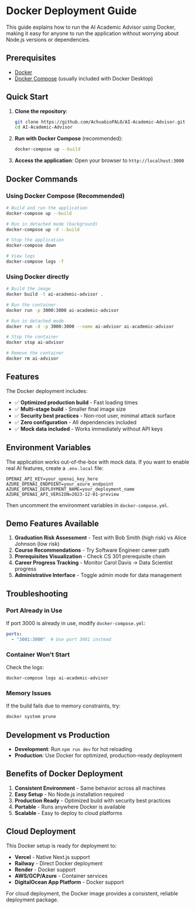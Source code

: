 # Docker Deployment Guide

This guide explains how to run the AI Academic Advisor using Docker, making it easy for anyone to run the application without worrying about Node.js versions or dependencies.

## Prerequisites

- [Docker](https://docs.docker.com/get-docker/)
- [Docker Compose](https://docs.docker.com/compose/install/) (usually included with Docker Desktop)

## Quick Start

1. **Clone the repository**:
   ```bash
   git clone https://github.com/AchuabioPALO/AI-Academic-Advisor.git
   cd AI-Academic-Advisor
   ```

2. **Run with Docker Compose** (recommended):
   ```bash
   docker-compose up --build
   ```

3. **Access the application**:
   Open your browser to `http://localhost:3000`

## Docker Commands

### Using Docker Compose (Recommended)
```bash
# Build and run the application
docker-compose up --build

# Run in detached mode (background)
docker-compose up -d --build

# Stop the application
docker-compose down

# View logs
docker-compose logs -f
```

### Using Docker directly
```bash
# Build the image
docker build -t ai-academic-advisor .

# Run the container
docker run -p 3000:3000 ai-academic-advisor

# Run in detached mode
docker run -d -p 3000:3000 --name ai-advisor ai-academic-advisor

# Stop the container
docker stop ai-advisor

# Remove the container
docker rm ai-advisor
```

## Features

The Docker deployment includes:
- ✅ **Optimized production build** - Fast loading times
- ✅ **Multi-stage build** - Smaller final image size
- ✅ **Security best practices** - Non-root user, minimal attack surface
- ✅ **Zero configuration** - All dependencies included
- ✅ **Mock data included** - Works immediately without API keys

## Environment Variables

The application works out-of-the-box with mock data. If you want to enable real AI features, create a `.env.local` file:

```env
OPENAI_API_KEY=your_openai_key_here
AZURE_OPENAI_ENDPOINT=your_azure_endpoint
AZURE_OPENAI_DEPLOYMENT_NAME=your_deployment_name
AZURE_OPENAI_API_VERSION=2023-12-01-preview
```

Then uncomment the environment variables in `docker-compose.yml`.

## Demo Features Available

1. **Graduation Risk Assessment** - Test with Bob Smith (high risk) vs Alice Johnson (low risk)
2. **Course Recommendations** - Try Software Engineer career path
3. **Prerequisites Visualization** - Check CS 301 prerequisite chain
4. **Career Progress Tracking** - Monitor Carol Davis → Data Scientist progress
5. **Administrative Interface** - Toggle admin mode for data management

## Troubleshooting

### Port Already in Use
If port 3000 is already in use, modify `docker-compose.yml`:
```yaml
ports:
  - "3001:3000"  # Use port 3001 instead
```

### Container Won't Start
Check the logs:
```bash
docker-compose logs ai-academic-advisor
```

### Memory Issues
If the build fails due to memory constraints, try:
```bash
docker system prune
```

## Development vs Production

- **Development**: Run `npm run dev` for hot reloading
- **Production**: Use Docker for optimized, production-ready deployment

## Benefits of Docker Deployment

1. **Consistent Environment** - Same behavior across all machines
2. **Easy Setup** - No Node.js installation required
3. **Production Ready** - Optimized build with security best practices
4. **Portable** - Runs anywhere Docker is available
5. **Scalable** - Easy to deploy to cloud platforms

## Cloud Deployment

This Docker setup is ready for deployment to:
- **Vercel** - Native Next.js support
- **Railway** - Direct Docker deployment
- **Render** - Docker support
- **AWS/GCP/Azure** - Container services
- **DigitalOcean App Platform** - Docker support

For cloud deployment, the Docker image provides a consistent, reliable deployment package.
